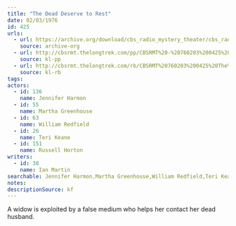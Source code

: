 ```yaml
---
title: "The Dead Deserve to Rest"
date: 02/03/1976
id: 425
urls: 
  - url: https://archive.org/download/cbs_radio_mystery_theater/cbs_radio_mystery_theater-0401-0450.zip/cbs_radio_mystery_theater-0401-0450%2Fcbsrmt_0425_the_dead_deserve_no_rest.mp3
    source: archive-org
  - url: http://cbsrmt.thelongtrek.com/pp/CBSRMT%20-%20760203%200425%20The%20Dead%20Deserve%20to%20Rest_pp.mp3
    source: kl-pp
  - url: http://cbsrmt.thelongtrek.com/rb/CBSRMT%20760203%200425%20The%20Dead%20Deserve%20to%20Rest_wuwm%20recorded%206_22_76.mp3
    source: kl-rb
tags: 
actors:  
  - id: 136
    name: Jennifer Harmon  
  - id: 55
    name: Martha Greenhouse  
  - id: 63
    name: William Redfield  
  - id: 26
    name: Teri Keane  
  - id: 151
    name: Russell Horton
writers:  
  - id: 38
    name: Ian Martin
searchable: Jennifer Harmon,Martha Greenhouse,William Redfield,Teri Keane,Russell Horton Ian Martin
notes: 
descriptionSource: kf
---
```

A widow is exploited by a false medium who helps her contact her dead husband.